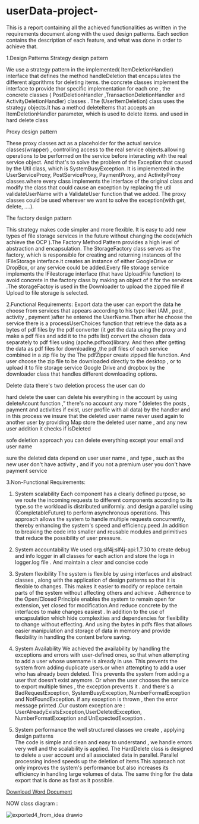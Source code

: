 # userData-project-

This is a report containing all the achieved functionalities as written in the requirements document along with the used design patterns. Each section contains the description of each feature, and what was done in order to achieve that.
  
1.Design Patterns 
Strategy design pattern 

We use a strategy pattern in the implemented( ItemDeletionHandler) interface  that defines the method handleDeletion  that encapsulates the different algorithms for deleting items. the concrete classes implement the interface to provide thor specific implementation for each one , the concrete classes ( PostDeletionHandler ,TransactionDeletionHandler
 and ActivityDeletionHandler) classes . The (UserItemDeletion) class uses the strategy objects.It has a method deleteItems that accepts an ItemDeletionHandler parameter, which is used to delete items. and used in hard delete class 

Proxy design pattern 

These proxy classes act as a placeholder for the actual service classes(wrapper) , controlling access to the real service objects.allowing operations to be performed on the service before  interacting with the real service object. And that's to solve the problem of the Exception that caused by the Util class, which is SystemBusyException. 
It is implemented in the UserServiceProxy, PostServiceProxy, PaymentProxy, and ActivityProxy classes.where every class implements the interface of the original class and modify the class that could cause an exception by replacing the util validateUserName with a ValidateUser function that we added.
The proxy classes could be used wherever we want to solve the exception(with get, delete, ….).

The factory design pattern 

This strategy makes code simpler and more flexible. It is easy to add new types of file storage services in the future without changing the code(which achieve the OCP ).The Factory Method Pattern provides a high level of abstraction and encapsulation. The StorageFactory class serves as the factory, which is responsible for creating and returning instances of the IFileStorage interface.it creates an instance of either GoogleDrive or DropBox, or any service could be added.Every file storage service implements the IFilestorage interface (that have UploadFile function) to avoid concrete in the factory class by making an object of it for the services .The storageFactoy is used in the Downloader to upload the zipped file if Upload to file storage is selected. 


2.Functional Requirements:
Export data 
the user can export the data he choose from services that appears according to his type like( IAM , post , activity , payment )after he entered the UserName.Then after he choose the service there is a processUserChoices function that retrieve the data as a bytes of pdf files by the pdf converter (it get the data using the proxy and make a pdf files and add it to the pdfs list) convert the chosen data separately to pdf files using (apche.pdfbox)library. And then after getting the data as pdf files for downloading ,the pdf files of each service combined in a zip file by the The pdfZipper create zipped file function. And user choose the zip  file to be downloaded directly to the desktop , or to upload it to file storage service Google Drive and dropbox by the downloader class that handles different downloading options.


Delete data 
there's two deletion process the user can do 

hard delete 
the user can delete his everything in the account by using deleteAcount function ,” there's no account any more “ (deletes the posts , payment and activities if exist, user profile with all data) by the handler and in this process we insure that the deleted user name never used again to another user by providing Map store the deleted user name , and any new user addition it checks if isDeleted  

sofe deletion approach 
you can delete everything except your email and user name  

sure the deleted data depend on user user name , and type , such as the new user don't have activity , and if you not a premium user you don't have payment service 



3.Non-Functional Requirements:

 1. System scalability 
 Each component has a clearly defined purpose, so we route the incoming requests to different components according to its type.so the workload is distributed uniformly. 
and design a parallel using (CompletableFuture) to perform asynchronous operations. This approach allows the system to handle multiple requests concurrently, thereby enhancing the system's speed and efficiency.peed .In addition to breaking the code into smaller and reusable modules and primitives that reduce the possibility of user pressure.  

 2. System accountability
We used  org.slf4j:slf4j-api:1.7.30  to create debug and info logger in all classes for each action and store the logs in logger.log file . And maintain a clear and concise code 

 3. System flexibility
The system is flexible by using interfaces and abstract classes , along with the application of design patterns so that it is flexible to changes. This makes it easier to modify or replace certain parts of the system without affecting others and achieve .  Adherence to the Open/Closed Principle enables the system to remain open for extension, yet closed for modification.And reduce concrete by the interfaces to make changes easiest . In addition to the use of encapsulation which hide complexities and dependencies for flexibility to change without effecting. And using the bytes in pdfs files that allows easier manipulation and storage of data in memory and provide flexibility in handling the content before saving.

 4. System Availability 
We achieved the availability by  handling the exceptions and errors  with user-defined ones, so that when attempting to add a user whose username is already in use. This prevents the system from adding duplicate users.or when attempting to add a user who has already been deleted. This prevents the system from adding a user that doesn't exist anymore. Or when the user chooses the service to export multiple times , the exception prevents it . and there's a  BadRequestException, SystemBusyException,  NumberFormatException and NotFoundException. if any exception is thrown , then the error message printed .Our custom exception are :  UserAlreadyExistsException,UserDeletedException,  NumberFormatException and UnExpectedException .

 5. System performance 
the well structured classes we create , applying design patterns  
The code is simple and clean and easy to understand , we handle errors very well and the scalability is applied. The HardDelete class is designed to delete a user account and all associated data in parallel. Parallel processing indeed speeds up the deletion of items.This approach not only improves the system's performance but also increases its efficiency in handling large volumes of data. The same thing for the data export that is done as fast as it possible. 


[Download Word Document](https://github.com/Raghad-Suwan/userData-final-advance-project/files/15119930/SRS-Advance-project.docx)

NOW class diagram : 

![exported4_from_idea drawio](https://github.com/Raghad-Suwan/userData-final-advance-project/assets/116986130/3405547b-0eb8-48cd-9d0c-b800305327c0)
